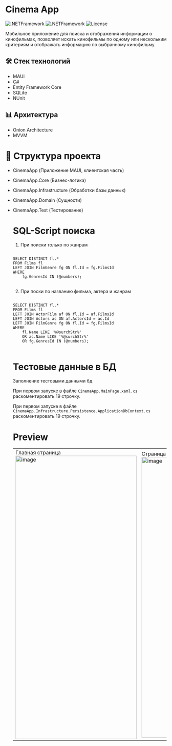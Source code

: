 # Cinema App

<p align="start">
   <img src="https://img.shields.io/badge/v9.0.8-NETFrameworkCore.Sqlite-blue" alt=".NETFramework">
  <img src="https://img.shields.io/badge/v0.1.1-FFImageLoadingCompat.Svg-green" alt=".NETFramework">
  <img src="https://img.shields.io/badge/License-MIT-suggess" alt="License">
</p>

Мобильное приложение для поиска и отображения информации о кинофильмах, позволяет искать кинофильмы по
одному или нескольким критериям и отображать информацию по выбранному кинофильму.

## 🛠️ Стек технологий
- MAUI
- C#
- Entity Framework Core
- SQLite
- NUnit
  
## 📊 Архитектура

- Onion Architecture
- MVVM

# 🧾 Структура проекта
- CinemaApp (Приложение MAUI, клиентская часть)
- CinemaApp.Core (Бизнес-логика)
- CinemaApp.Infrastructure (Обработки базы данных)
- СinemaApp.Domain (Сущности)
- CinemaApp.Test (Тестирование)

  # SQL-Script поиска
  1) При поиски только по жанрам
  <pre>
  <code>
  SELECT DISTINCT fl.*
  FROM Films fl
  LEFT JOIN FilmGenre fg ON fl.Id = fg.FilmsId
  WHERE 
      fg.GenresId IN (@numbers);
  </code>
  </pre>
  2) При поски по названию фильма, актера и жанрам
  <pre>
  <code>
  SELECT DISTINCT fl.*
  FROM Films fl
  LEFT JOIN ActorFilm af ON fl.Id = af.FilmsId 
  LEFT JOIN Actors ac ON af.ActorsId = ac.Id 
  LEFT JOIN FilmGenre fg ON fl.Id = fg.FilmsId
  WHERE 
      fl.Name LIKE '%@surchStr%'
      OR ac.Name LIKE '%@surchStr%'
      OR fg.GenresId IN (@numbers);
  </code>
  </pre>
  
  # Тестовые данные в БД
  <p>Заполнение тестовыми данными бд</p>
  <p>При первом запуске в файле <Code>CinemaApp.MainPage.xaml.cs</code> раскоментировать 19 строчку.</p>
  <p>При первом запуске в файле <Code>CinemaApp.Infrastructure.Persistence.ApplicationDbContext.cs</code> раскоментировать 19 строчку.</p>

  # Preview
  <table cellspacing="0" cellpadding="0">
    <tr>
      <td>
      Главная страница
      <img width="378" height="883" alt="image" src="https://github.com/user-attachments/assets/a75f307e-718f-4b26-ba56-e5cc74c05a62" />
      </td>
      <td>
      Страница с деталями поиска
      <img width="382" height="875" alt="image" src="https://github.com/user-attachments/assets/9888c571-0173-4ac8-bac7-2c050a9f6b51" />
      </td>
    </tr>
  </table>
